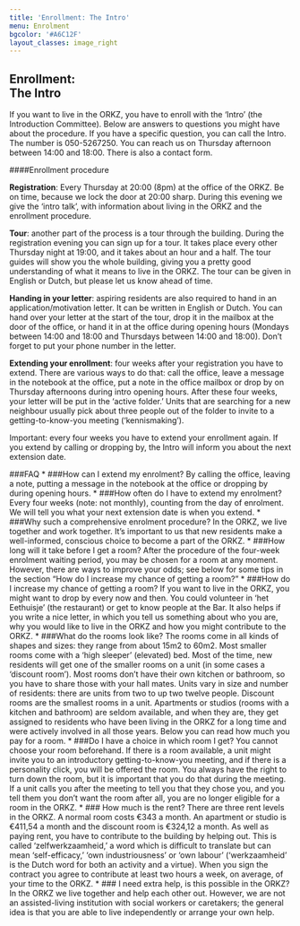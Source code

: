 ```yaml
---
title: 'Enrollment: The Intro'
menu: Enrolment
bgcolor: '#A6C12F'
layout_classes: image_right
---
```


Enrollment:<br/>The Intro
---------------------------------

If you want to live in the ORKZ, you have to enroll with the ‘Intro’ (the Introduction Committee). Below are answers to questions you might have about the procedure. If you have a specific question, you can call the Intro. The number is 050-5267250. You can reach us on Thursday afternoon between 14:00 and 18:00. There is also a contact form. 

####Enrollment procedure

**Registration**: Every Thursday at 20:00 (8pm) at the office of the ORKZ. Be on time, because we lock the door at 20:00 sharp. During this evening we give the ‘intro talk’, with information about living in the ORKZ and the enrollment procedure.

**Tour**: another part of the process is a tour through the building. During the registration evening you can sign up for a tour. It takes place every other Thursday night at 19:00, and it takes about an hour and a half. The tour guides will show you the whole building, giving you a pretty good understanding of what it means to live in the ORKZ. The tour can be given in English or Dutch, but please let us know ahead of time.

**Handing in your letter**: aspiring residents are also required to hand in an application/motivation letter. It can be written in English or Dutch. You can hand over your letter at the start of the tour, drop it in the mailbox at the door of the office, or hand it in at the office during opening hours (Mondays between 14:00 and 18:00 and Thursdays between 14:00 and 18:00). Don’t forget to put your phone number in the letter.

**Extending your enrollment**: four weeks after your registration you have to extend. There are various ways to do that: call the office, leave a message in the notebook at the office, put a note in the office mailbox or drop by on Thursday afternoons during intro opening hours. After these four weeks, your letter will be put in the ‘active folder.’ Units that are searching for a new neighbour usually pick about three people out of the folder to invite to a getting-to-know-you meeting (‘kennismaking’).

Important: every four weeks you have to extend your enrollment again. If you extend by calling or dropping by, the Intro will inform you about the next extension date.


<div class="accordion" markdown="1">
###FAQ	
* ###How can I extend my enrolment?
  By calling the office, leaving a note, putting a message in the notebook at the office or dropping by during opening hours.
* ###How often do I have to extend my enrolment?
  Every four weeks (note: not monthly), counting from the day of enrolment. We will tell you what your next extension date is when you extend.  
* ###Why such a comprehensive enrolment procedure?
  In the ORKZ, we live together and work together. It’s important to us that new residents make a well-informed, conscious choice to become a part of the ORKZ.    
* ###How long will it take before I get a room?
  After the procedure of the four-week enrolment waiting period, you may be chosen for a room at any moment. However, there are ways to improve your odds; see below for some tips in the section “How do I increase my chance of getting a room?”
* ###How do I increase my chance of getting a room?
  If you want to live in the ORKZ, you might want to drop by every now and then. You could volunteer in ‘het Eethuisje’ (the restaurant) or get to know people at the Bar. It also helps if you write a nice letter, in which you tell us something about who you are, why you would like to live in the ORKZ and how you might contribute to the ORKZ.
* ###What do the rooms look like?
  The rooms come in all kinds of shapes and sizes: they range from about 15m2 to 60m2. Most smaller rooms come with a ‘high sleeper’ (elevated) bed. Most of the time, new residents will get one of the smaller rooms on a unit (in some cases a ‘discount room’). Most rooms don’t have their own kitchen or bathroom, so you have to share those with your hall mates. Units vary in size and number of residents: there are units from two to up two twelve people. Discount rooms are the smallest rooms in a unit. Apartments or studios (rooms with a kitchen and bathroom) are seldom available, and when they are, they get assigned to residents who have been living in the ORKZ for a long time and were actively involved in all those years. Below you can read how much you pay for a room.
* ###Do I have a choice in which room I get? 
  You cannot choose your room beforehand. If there is a room available, a unit might invite you to an introductory getting-to-know-you meeting, and if there is a personality click, you will be offered the room. You always have the right to turn down the room, but it is important that you do that during the meeting. If a unit calls you after the meeting to tell you that they chose you, and you tell them you don’t want the room after all, you are no longer eligible for a room in the ORKZ. 
* ### How much is the rent?
  There are three rent levels in the ORKZ. A normal room costs €343 a month. An apartment or studio is €411,54 a month and the discount room is €324,12 a month. As well as paying rent, you have to contribute to the building by helping out. This is called ‘zelfwerkzaamheid,’ a word which is difficult to translate but can mean ‘self-efficacy,’  ‘own industriousness’ or ‘own labour’ (‘werkzaamheid’ is the Dutch word for both an activity and a virtue). When you sign the contract you agree to contribute at least two hours a week, on average, of your time to the ORKZ.
* ### I need extra help, is this possible in the ORKZ?
 In the ORKZ we live together and help each other out. However, we are not an assisted-living institution with social workers or caretakers; the general idea is that you are able to live independently or arrange your own help.  
</div>
